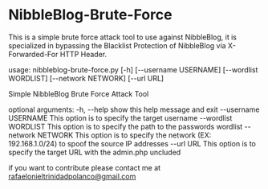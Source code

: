 # NibbleBlog-Brute-Force
This is a simple brute force attack tool to use against NibbleBlog, it is specialized in bypassing the Blacklist Protection of NibbleBlog via X-Forwarded-For HTTP Header.

usage: nibbleblog-brute-force.py [-h] [--username USERNAME] [--wordlist WORDLIST] [--network NETWORK] [--url URL]

Simple NibbleBlog Brute Force Attack Tool

optional arguments:
  -h, --help           show this help message and exit
  --username USERNAME  This option is to specify the target username
  --wordlist WORDLIST  This option is to specify the path to the passwords wordlist
  --network NETWORK    This option is to specify the network (EX: 192.168.1.0/24) to spoof the source IP addresses
  --url URL            This option is to specify the target URL with the admin.php uncluded

if you want to contribute please contact me at rafaelonieltrinidadpolanco@gmail.com
